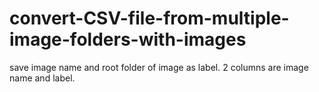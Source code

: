 # convert-CSV-file-from-multiple-image-folders-with-images
  save image name and root folder of image as label.
  2 columns are image name and label.
  
